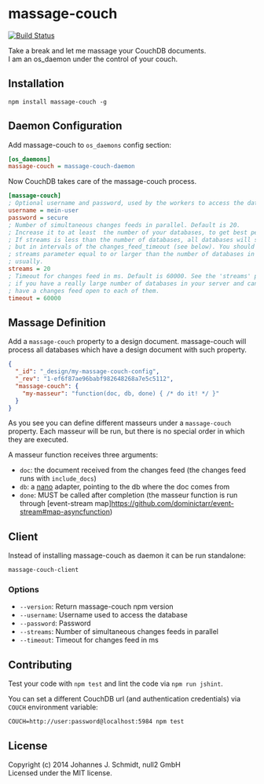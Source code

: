 # massage-couch
[![Build Status](https://travis-ci.org/jo/massage-couch.svg?branch=master)](https://travis-ci.org/jo/massage-couch)

Take a break and let me massage your CouchDB documents.  
I am an os_daemon under the control of your couch.

## Installation
```shell
npm install massage-couch -g
```

## Daemon Configuration
Add massage-couch to `os_daemons` config section:

```ini
[os_daemons]
massage-couch = massage-couch-daemon
```

Now CouchDB takes care of the massage-couch process.

```ini
[massage-couch]
; Optional username and password, used by the workers to access the database
username = mein-user
password = secure
; Number of simultaneous changes feeds in parallel. Default is 20.
; Increase it to at least  the number of your databases, to get best performance.
; If streams is less than the number of databases, all databases will still be queried
; but in intervals of the changes_feed_timeout (see below). You should keep the 
; streams parameter equal to or larger than the number of databases in the server
; usually.
streams = 20
; Timeout for changes feed in ms. Default is 60000. See the 'streams' parameter above
; if you have a really large number of databases in your server and cannot afford to
; have a changes feed open to each of them.
timeout = 60000
```

## Massage Definition
Add a `massage-couch` property to a design document.
massage-couch will process all databases which have a design document with such
property.

```json
{
  "_id": "_design/my-massage-couch-config",
  "_rev": "1-ef6f87ae96babf982648268a7e5c5112",
  "massage-couch": {
    "my-masseur": "function(doc, db, done) { /* do it! */ }"
  }
}
```

As you see you can define different masseurs under a `massage-couch` property.
Each masseur will be run, but there is no special order in which they are
executed.

A masseur function receives three arguments:
* `doc`: the document received from the changes feed (the changes feed runs with `include_docs`)
* `db`: a [nano](https://github.com/dscape/nano) adapter, pointing to the db where the doc comes from
* `done`: MUST be called after completion
  (the masseur function is run through [event-stream map]https://github.com/dominictarr/event-stream#map-asyncfunction)

## Client
Instead of installing massage-couch as daemon it can be run standalone:
```
massage-couch-client
```

### Options
* `--version`: Return massage-couch npm version
* `--username`: Username used to access the database
* `--password`: Password
* `--streams`: Number of simultaneous changes feeds in parallel
* `--timeout`: Timeout for changes feed in ms

## Contributing
Test your code with `npm test` and lint the code via `npm run jshint`.

You can set a different CouchDB url (and authentication credentials) via `COUCH` environment variable:
```shell
COUCH=http://user:password@localhost:5984 npm test
```

## License
Copyright (c) 2014 Johannes J. Schmidt, null2 GmbH  
Licensed under the MIT license.
